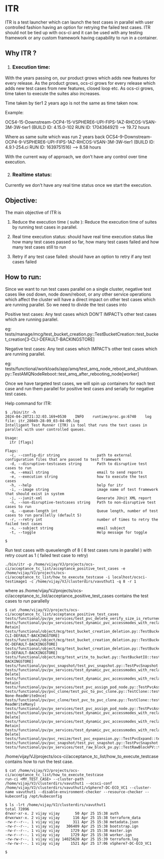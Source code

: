 # ITR

ITR is a test launcher which can launch the test cases in parallel with user controlled fashion having an option for retrying the failed test cases.
ITR should not be tied up with ocs-ci and it can be used with any testing framework or any custom framework having capability to run in a container.

## Why ITR ?

1. ### Execution time:

With the years passing on, our product grows which adds new features for every release. As the product grows, ocs-ci grows for every release which adds new test cases from new features, closed loop etc. As ocs-ci grows, time taken to execute the suites also increases.

Time taken by tier1 2 years ago is not the same as time taken now.

Example:

OCS4-15-Downstream-OCP4-15-VSPHERE6-UPI-FIPS-1AZ-RHCOS-VSAN-3M-3W-tier1 (BUILD ID: 4.15.0-102 RUN ID: 1704364921) —> 19.72 hours

Where as same suite which was run 2 years back
OCS4-9-Downstream-OCP4-9-VSPHERE6-UPI-FIPS-1AZ-RHCOS-VSAN-3M-3W-tier1 (BUILD ID: 4.9.1-254.ci RUN ID: 1639751516) —> 8.58 hours

With the current way of approach, we don’t have any control over time execution.



2. ### Realtime status:

Currently we don’t have any real time status once we start the execution.


## Objective: 

The main objective of ITR is 

1. Reduce the execution time ( suite ): Reduce the execution time of suites by running test cases in parallel. 

2. Real time execution status: should have real time execution status like how many test cases passed so far, how many test cases failed and how many test cases still to run

3. Retry if any test case failed: should have an option to retry if any test cases failed


## How to run:

Since we want to run test cases parallel on a single cluster, negative test cases like osd down, node down/reboot, or any other service operations which affect the cluster will have a direct impact on other test cases which are running parallel. So we need to divide the test cases into 

Positive test cases: Any test cases which DON’T IMPACT’s other test cases which are running parallel.
	
eg: tests/manage/mcg/test_bucket_creation.py::TestBucketCreation::test_bucket_creation[3-CLI-DEFAULT-BACKINGSTORE]


Negative test cases: Any test cases which IMPACT’s other test cases which are running parallel. 

eg: tests/functional/workloads/app/amq/test_amq_node_reboot_and_shutdown.py::TestAMQNodeReboot::test_amq_after_rebooting_node[worker]

Once we have targeted test cases, we will spin up containers for each test case and run them parallel for positive test cases and serially for negative test cases.


Help command for ITR:

```console
$ ./bin/itr -h
2024-04-28T21:32:03.169+0530	INFO	runtime/proc.go:6740	log file: itr_28049-28-09_03-04-09.log
Intelligent Test Runner (ITR) is tool that runs the test cases in parallel with user controlled queues.

Usage:
  itr [flags]

Flags:
  -c, --config-dir string                 path to external configuration files that are passed to test framework
  -d, --disruptive-testcases string       Path to disruptive test cases to run
  -m, --email string                      email to send reports
  -e, --execution string                  how to execute the test cases
  -h, --help                              help for itr
  -i, --image string                      image name of test framework that should exist in system
  -j, --junit-xml                         Generate JUnit XML report
  -n, --non-disruptive-testcases string   Path to non-disruptive test cases to run
  -q, --queue-length int                  Queue length, number of test cases to run parallelly (default 5)
  -r, --retry int                         number of times to retry the failed test cases
  -s, --subject string                    email subject
  -t, --toggle                            Help message for toggle

$ 
```

Run test cases with queuelength of 8 ( 8 test cases runs in parallel ) with retry count as 1 ( failed test case to retry)

```console
./bin/itr -p /home/vijay/VJ/projects/ocs-ci/acceptance_tc_list/acceptance_positive_test_cases -e /home/vijay/VJ/projects/ocs-ci/acceptance_tc_list/how_to_execute_testcase -i localhost/ocsci-testimage1 -c /home/vijay/VJ/clusterdirs/vavuthut1 -q 8 -r 1
```

where as /home/vijay/VJ/projects/ocs-ci/acceptance_tc_list/acceptance_positive_test_cases contains the test cases to run parallelly

```console
$ cat /home/vijay/VJ/projects/ocs-ci/acceptance_tc_list/acceptance_positive_test_cases
tests/functional/pv/pv_services/test_pvc_delete_verify_size_is_returned_to_backendpool.py::TestPVCDeleteAndVerifySizeIsReturnedToBackendPool::test_pvc_delete_and_verify_size_is_returned_to_backend_pool
tests/functional/pv/pv_services/test_dynamic_pvc_accessmodes_with_reclaim_policies.py::TestDynamicPvc::test_rwo_dynamic_pvc[CephFileSystem-Retain]
tests/functional/object/mcg/test_bucket_creation_deletion.py::TestBucketCreationAndDeletion::test_bucket_creation_deletion[3-CLI-DEFAULT-BACKINGSTORE]
tests/functional/object/mcg/test_bucket_creation_deletion.py::TestBucketCreationAndDeletion::test_bucket_creation_deletion[3-OC-DEFAULT-BACKINGSTORE]
tests/functional/object/mcg/test_bucket_creation_deletion.py::TestBucketCreationAndDeletion::test_bucket_creation_deletion[3-S3-DEFAULT-BACKINGSTORE]
tests/functional/object/mcg/test_write_to_bucket.py::TestBucketIO::test_write_file_to_bucket[DEFAULT-BACKINGSTORE]
tests/functional/pv/pvc_snapshot/test_pvc_snapshot.py::TestPvcSnapshot::test_pvc_snapshot[CephFileSystem]
tests/functional/pv/pv_services/test_dynamic_pvc_accessmodes_with_reclaim_policies.py::TestDynamicPvc::test_rwo_dynamic_pvc[CephFileSystem-Delete]
tests/functional/pv/pv_services/test_dynamic_pvc_accessmodes_with_reclaim_policies.py::TestDynamicPvc::test_rwx_dynamic_pvc[CephFileSystem-Retain]
tests/functional/pv/pv_services/test_pvc_assign_pod_node.py::TestPvcAssignPodNode::test_rwx_pvc_assign_pod_node[CephFileSystem]
tests/functional/pv/pvc_clone/test_pvc_to_pvc_clone.py::TestClone::test_pvc_to_pvc_clone[CephFileSystem-None-ReadWriteOnce]
tests/functional/pv/pvc_clone/test_pvc_to_pvc_clone.py::TestClone::test_pvc_to_pvc_rox_clone[CephFileSystem-ReadWriteMany]
tests/functional/pv/pv_services/test_pvc_assign_pod_node.py::TestPvcAssignPodNode::test_rwo_pvc_assign_pod_node[CephFileSystem]
tests/functional/pv/pv_services/test_dynamic_pvc_accessmodes_with_reclaim_policies.py::TestDynamicPvc::test_rwx_dynamic_pvc[CephFileSystem-Delete]
tests/functional/pv/pv_services/test_dynamic_pvc_accessmodes_with_reclaim_policies.py::TestDynamicPvc::test_rwo_dynamic_pvc[CephBlockPool-Retain]
tests/functional/pv/pv_services/test_dynamic_pvc_accessmodes_with_reclaim_policies.py::TestDynamicPvc::test_rwo_dynamic_pvc[CephBlockPool-Delete]
tests/functional/pv/pvc_resize/test_pvc_expansion.py::TestPvcExpand::test_pvc_expansion
tests/functional/pv/pvc_snapshot/test_pvc_snapshot.py::TestPvcSnapshot::test_pvc_snapshot[CephBlockPool]
tests/functional/pv/pv_services/test_raw_block_pv.py::TestRawBlockPV::test_raw_block_pv[Delete]

```

/home/vijay/VJ/projects/ocs-ci/acceptance_tc_list/how_to_execute_testcase contains how to run the test case. 

```console
$ cat /home/vijay/VJ/projects/ocs-ci/acceptance_tc_list/how_to_execute_testcase
run-ci <MY_TEST_CASE> --cluster-path /home/vijay/VJ/clusterdirs/vavuthut1 --ocsci-conf /home/vijay/VJ/clusterdirs/vavuthut1/vSphere7-DC-ECO_VC1 --cluster-name vavuthut1 --disable-environment-checker --resource-checker --kubeconfig /opt/kubeconfig
```

```
$ ls -lrt /home/vijay/VJ/clusterdirs/vavuthut1
total 72096
drwxr-xr-x. 2 vijay vijay       50 Apr 25 15:38 auth
drwxrwxr-x. 2 vijay vijay      116 Apr 25 15:38 terraform_data
-rw-r--r--. 1 vijay vijay      311 Apr 25 15:38 metadata.json
-rw-r--r--. 1 vijay vijay   306409 Apr 25 15:38 bootstrap.ign
-rw-r--r--. 1 vijay vijay     1729 Apr 25 15:38 master.ign
-rw-r--r--. 1 vijay vijay     1729 Apr 25 15:38 worker.ign
-rw-rw-r--. 1 vijay vijay 14025620 Apr 25 15:39 terraform.log
-rw-rw-r--. 1 vijay vijay     1521 Apr 25 17:06 vSphere7-DC-ECO_VC1

$
